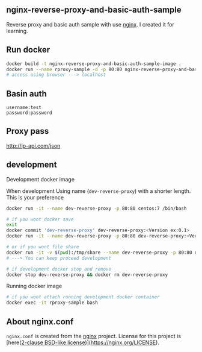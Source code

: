 ## nginx-reverse-proxy-and-basic-auth-sample

Reverse proxy and basic auth sample with use [nginx](https://nginx.org/en/).
I created it for learning.



## Run docker

```bash
docker build -t nginx-reverse-proxy-and-basic-auth-sample-image .
docker run --name rproxy-sample -d -p 80:80 nginx-reverse-proxy-and-basic-auth-sample-image
# access using browser ---> localhost
```



## Basin auth

```
username:test
password:password
```



## Proxy pass

http://ip-api.com/json



## development

Development docker image

When development Using name (`dev-reverse-proxy`) with a shorter length.
This is your preference

```bash
docker run -it --name dev-reverse-proxy -p 80:80 centos:7 /bin/bash

# if you wont docker save
exit
docker commit 'dev-reverse-proxy' dev-reverse-proxy:<Version ex:0.1>
docker run -it --name dev-reverse-proxy -p 80:80 dev-reverse-proxy:<Version> /bin/bash

# or if you wont file share
docker run -it -v $(pwd):/tmp/share --name dev-reverse-proxy -p 80:80 dev-reverse-proxy:<Version> /bin/bash
# ---> You can keep proceed development

# if development docker stop and remove
docker stop dev-reverse-proxy && docker rm dev-reverse-proxy
```



Running docker image

```bash
# if you wont attach running development docker container
docker exec -it rproxy-sample bash
```



## About nginx.conf

`nginx.conf` is created from the [nginx](https://nginx.org/en/) project.
License for this project is [here([2-clause BSD-like license](https://nginx.org/LICENSE))](https://nginx.org/LICENSE).